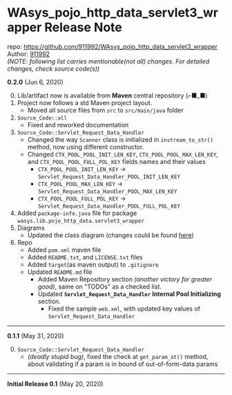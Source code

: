 # WAsys_pojo_http_data_servlet3_wrapper Release Note

repo: https://github.com/911992/WAsys_pojo_http_data_servlet3_wrapper  
Author: [911992](https://github.com/911992)  
*(NOTE: following list carries mentionable(not all) changes. For detailed changes, check source code(s))*  

**0.2.0** (Jun 6, 2020)

0. Lib/artifact now is available from **Maven** central repository (⌐■_■)
1. Project now follows a std Maven project layout.
    * Moved all source files from `src` to `src/main/java` folder
2. `Source_Code::all`
    * Fixed and reworked documentation
3. `Source_Code::Servlet_Request_Data_Handler`
    * Changed the way `Scanner` class is initialized in `instream_to_str()` method, now using different constructor.
    * Changed `CTX_POOL_POOL_INIT_LEN_KEY`, `CTX_POOL_POOL_MAX_LEN_KEY`, and `CTX_POOL_POOL_FULL_POL_KEY` fields names and their values
        * `CTX_POOL_POOL_INIT_LEN_KEY` -> `Servlet_Request_Data_Handler_POOL_INIT_LEN_KEY`
        * `CTX_POOL_POOL_MAX_LEN_KEY` -> `Servlet_Request_Data_Handler_POOL_MAX_LEN_KEY`
        * `CTX_POOL_POOL_FULL_POL_KEY` -> `Servlet_Request_Data_Handler_POOL_FULL_POL_KEY`
4. Added `package-info.java` file for package `wasys.lib.pojo_http_data.servlet3_wrapper`
5. Diagrams
    * Updated the class diagram (changes could be found [here](./_docs/diagram/class_diagram_release_note.md))
6. Repo
    * Added `pom.xml` maven file
    * Added `README.txt`, and `LICENSE.txt` files
    * Added `target`(as maven output) to `.gitignore`
    * Updated `README.md` file
        * Added Maven Repository section *(another victory for greater good)*, same on "TODOs" as a checked list.
        * Updated **`Servlet_Request_Data_Handler` Internal Pool Initializing** section.
            * Fixed the sample `web.xml`, with updated key values of `Servlet_Request_Data_Handler`

<hr/>

**0.1.1** (May 31, 2020)

0. `Source_Code::Servlet_Request_Data_Handler`
    * *(deadly stupid bug)*, fixed the check at `get_param_at()` method, about validating if a param is in bound of out-of-form-data params

<hr/>

**Initial Release 0.1** (May 20, 2020)